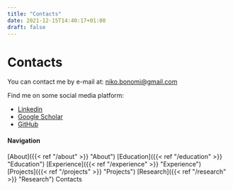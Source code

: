 ```yaml
---
title: "Contacts"
date: 2021-12-15T14:40:17+01:00
draft: false
---
```


# Contacts
You can contact me by e-mail at: [niko.bonomi@gmail.com](mailto:niko.bonomi+portfolio@gmail.com)   

Find me on some social media platform:
* [Linkedin](https://www.linkedin.com/in/nikobonomi/)
* [Google Scholar](https://scholar.google.com/citations?hl=it&user=dsx_h0kAAAAJ)
* [GitHub](https://github.com/nikobonomi)

#### Navigation
[About]({{< ref "/about" >}} "About")
[Education]({{< ref "/education" >}} "Education")
[Experience]({{< ref "/experience" >}} "Experience")
[Projects]({{< ref "/projects" >}} "Projects")
[Research]({{< ref "/research" >}} "Research")
Contacts
